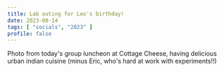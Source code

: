 ```yaml
---
title: Lab outing for Leo's birthday!
date: 2023-08-14
tags: [ "socials", "2023" ]
profile: false
---
```


Photo from today's group luncheon at Cottage Cheese, having delicious urban indian cuisine (minus Eric, who's hard at work with experiments!!)

<!--more-->

